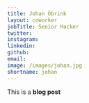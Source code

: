 ```yaml
---
title: Johan Öbrink
layout: coworker
jobTitle: Senior Hacker
twitter: 
instagram: 
linkedin: 
github: 
email: 
image: /images/johan.jpg
shortname: johan
---
```


This is a **blog post**